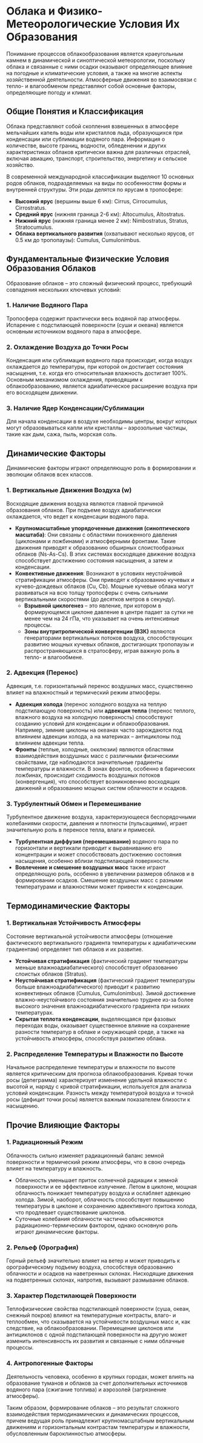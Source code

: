 # Облака и Физико-Метеорологические Условия Их Образования

Понимание процессов облакообразования является краеугольным камнем в динамической и синоптической метеорологии, поскольку облака и связанные с ними осадки оказывают определяющее влияние на погодные и климатические условия, а также на многие аспекты хозяйственной деятельности. Атмосферные движения во взаимосвязи с тепло- и влагообменом представляют собой основные факторы, определяющие погоду и климат.

## Общие Понятия и Классификация

Облака представляют собой скопления взвешенных в атмосфере мельчайших капель воды или кристаллов льда, образующихся при конденсации или сублимации водяного пара. Информация о количестве, высоте границ, водности, обледенении и других характеристиках облаков критически важна для различных отраслей, включая авиацию, транспорт, строительство, энергетику и сельское хозяйство.

В современной международной классификации выделяют 10 основных родов облаков, подразделяемых на виды по особенностям формы и внутренней структуры. Эти роды делятся по ярусам в тропосфере:

* **Высокий ярус** (вершины выше 6 км): Cirrus, Cirrocumulus, Cirrostratus.
* **Средний ярус** (нижняя граница 2-6 км): Altocumulus, Altostratus.
* **Нижний ярус** (нижняя граница менее 2 км): Nimbostratus, Stratus, Stratocumulus.
* **Облака вертикального развития** (охватывают несколько ярусов, от 0.5 км до тропопаузы): Cumulus, Cumulonimbus.

## Фундаментальные Физические Условия Образования Облаков

Образование облаков – это сложный физический процесс, требующий совпадения нескольких ключевых условий:

### 1. Наличие Водяного Пара

Тропосфера содержит практически весь водяной пар атмосферы. Испарение с подстилающей поверхности (суши и океана) является основным источником водяного пара в атмосфере.

### 2. Охлаждение Воздуха до Точки Росы

Конденсация или сублимация водяного пара происходит, когда воздух охлаждается до температуры, при которой он достигает состояния насыщения, т.е. когда его относительная влажность достигает 100%. Основным механизмом охлаждения, приводящим к облакообразованию, является адиабатическое расширение воздуха при его восходящем движении.

### 3. Наличие Ядер Конденсации/Сублимации

Для начала конденсации в воздухе необходимы центры, вокруг которых могут образовываться капли или кристаллы – аэрозольные частицы, такие как дым, сажа, пыль, морская соль.

## Динамические Факторы

Динамические факторы играют определяющую роль в формировании и эволюции облаков всех классов.

### 1. Вертикальные Движения Воздуха (w)

Восходящие движения воздуха являются главной причиной образования облаков. При подъеме воздух адиабатически охлаждается, что ведет к конденсации водяного пара.

* **Крупномасштабные упорядоченные движения (синоптического масштаба)**: Они связаны с областями пониженного давления (циклонами и ложбинами) и атмосферными фронтами. Такие движения приводят к образованию обширных слоистообразных облаков (Ns-As-Cs). В этих системах восходящее движение воздуха способствует достижению состояния насыщения, а затем и конденсации.
* **Конвективные движения**: Возникают в условиях неустойчивой стратификации атмосферы. Они приводят к образованию кучевых и кучево-дождевых облаков (Cu, Cb). Мощные кучевые облака могут развиваться на всю толщу тропосферы с очень сильными вертикальными скоростями (до десятков метров в секунду).
  * **Взрывной циклогенез** – это явление, при котором в формирующемся циклоне давление в центре падает за сутки не менее чем на 24 гПа, что указывает на очень интенсивные процессы.
  * **Зоны внутритропической конвергенции (ВЗК)** являются генераторами вертикальных потоков воздуха, способствующих развитию мощных кучевых облаков, достигающих тропопаузы и распространяющихся в стратосферу, играя важную роль в тепло- и влагообмене.

### 2. Адвекция (Перенос)

Адвекция, т.е. горизонтальный перенос воздушных масс, существенно влияет на влажностный и термический режим атмосферы.

* **Адвекция холода** (перенос холодного воздуха на теплую подстилающую поверхность) или **адвекция тепла** (перенос теплого, влажного воздуха на холодную поверхность) способствуют созданию условий для конденсации и облакообразования. Например, зимние циклоны на океанах часто зарождаются под влиянием адвекции холода, а на материках – антициклоны под влиянием адвекции тепла.
* **Фронты** (теплые, холодные, окклюзии) являются областями взаимодействия воздушных масс с различными физическими свойствами, где наблюдаются значительные градиенты температуры и влажности. В зонах фронтов, особенно в барических ложбинах, происходит сходимость воздушных потоков (конвергенция), что способствует возникновению восходящих движений и образованию мощных систем облачности и осадков.

### 3. Турбулентный Обмен и Перемешивание

Турбулентное движение воздуха, характеризующееся беспорядочными колебаниями скорости, давления и плотности (пульсациями), играет значительную роль в переносе тепла, влаги и примесей.

* **Турбулентная диффузия (перемешивание)** водяного пара по горизонтали и вертикали приводит к выравниванию его концентрации и может способствовать достижению состояния насыщения, особенно вблизи подстилающей поверхности.
* **Вовлечение и смешение воздушных масс** также играют определяющую роль, особенно в увеличении размеров облаков и в формировании осадков. Смешение воздушных масс с разными температурами и влажностями может привести к конденсации.

## Термодинамические Факторы

### 1. Вертикальная Устойчивость Атмосферы

Состояние вертикальной устойчивости атмосферы (отношение фактического вертикального градиента температуры к адиабатическим градиентам) определяет тип облаков и их развитие.

* **Устойчивая стратификация** (фактический градиент температуры меньше влажноадиабатического) способствует образованию слоистых облаков (Stratus).
* **Неустойчивая стратификация** (фактический градиент температуры больше влажноадиабатического) приводит к развитию конвективных облаков (Cumulus, Cumulonimbus). Зимой достижение влажно-неустойчивого состояния значительно труднее из-за более высокого значения влажноадиабатического градиента при низких температурах.
* **Скрытая теплота конденсации**, выделяющаяся при фазовых переходах воды, оказывает существенное влияние на сохранение разности температур в облаке и окружающей среде, а также на устойчивость атмосферы, способствуя развитию облака.

### 2. Распределение Температуры и Влажности по Высоте

Начальное распределение температуры и влажности по высоте является критическим для прогноза облакообразования. Кривая точки росы (депеграмма) характеризует изменение удельной влажности с высотой и, наряду с кривой стратификации, используется для анализа условий конденсации. Разность между температурой воздуха и точкой росы (дефицит точки росы) является важным показателем близости к насыщению.

## Прочие Влияющие Факторы

### 1. Радиационный Режим

Облачность сильно изменяет радиационный баланс земной поверхности и термический режим атмосферы, что в свою очередь влияет на температуру и влажность.

* Облачность уменьшает приток солнечной радиации к земной поверхности и ее эффективное излучение. Летом в циклоне, мощная облачность понижает температуру воздуха и ослабляет адвекцию холода. Зимой, наоборот, облачность способствует повышению температуры в циклоне и сохранению адвективного притока холода, что продлевает существование циклонов.
* Суточные колебания облачности частично объясняются радиационно-термическим фактором, однако основную роль играют динамические факторы.

### 2. Рельеф (Орография)

Горный рельеф значительно влияет на ветер и может приводить к орографическому подъему воздуха, способствуя образованию облачности и осадков на наветренных склонах. Нисходящие движения на подветренных склонах, напротив, вызывают размывание облаков.

### 3. Характер Подстилающей Поверхности

Теплофизические свойства подстилающей поверхности (суша, океан, снежный покров) влияют на температурные контрасты, влаго- и теплообмен, что сказывается на устойчивости воздушных масс и, как следствие, на облакообразовании. Перемещение циклонов или антициклонов с одной подстилающей поверхности на другую может изменить интенсивность их развития и связанные с ними облачные процессы.

### 4. Антропогенные Факторы

Деятельность человека, особенно в крупных городах, может влиять на образование туманов и облаков за счет дополнительных источников водяного пара (сжигание топлива) и аэрозолей (загрязнение атмосферы).

Таким образом, формирование облаков – это результат сложного взаимодействия термодинамических и динамических процессов, причем ведущая роль принадлежит крупномасштабным вертикальным движениям и горизонтальным контрастам температуры и влажности, обусловленным бароклинностью атмосферы.
